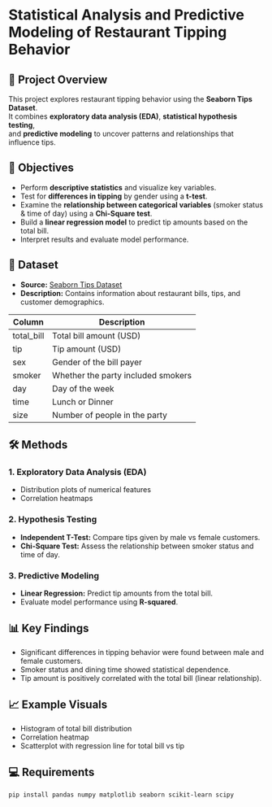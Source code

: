 # Statistical Analysis and Predictive Modeling of Restaurant Tipping Behavior

## 📌 Project Overview
This project explores restaurant tipping behavior using the **Seaborn Tips Dataset**.  
It combines **exploratory data analysis (EDA)**, **statistical hypothesis testing**,  
and **predictive modeling** to uncover patterns and relationships that influence tips.

## 🎯 Objectives
- Perform **descriptive statistics** and visualize key variables.
- Test for **differences in tipping** by gender using a **t-test**.
- Examine the **relationship between categorical variables** (smoker status & time of day) using a **Chi-Square test**.
- Build a **linear regression model** to predict tip amounts based on the total bill.
- Interpret results and evaluate model performance.

## 📂 Dataset
- **Source:** [Seaborn Tips Dataset](https://github.com/mwaskom/seaborn-data/blob/master/tips.csv)  
- **Description:** Contains information about restaurant bills, tips, and customer demographics.

| Column        | Description                                      |
|---------------|--------------------------------------------------|
| total_bill    | Total bill amount (USD)                          |
| tip           | Tip amount (USD)                                 |
| sex           | Gender of the bill payer                         |
| smoker        | Whether the party included smokers               |
| day           | Day of the week                                  |
| time          | Lunch or Dinner                                  |
| size          | Number of people in the party                    |

## 🛠️ Methods
### 1. Exploratory Data Analysis (EDA)
- Distribution plots of numerical features
- Correlation heatmaps

### 2. Hypothesis Testing
- **Independent T-Test:** Compare tips given by male vs female customers.
- **Chi-Square Test:** Assess the relationship between smoker status and time of day.

### 3. Predictive Modeling
- **Linear Regression:** Predict tip amounts from the total bill.
- Evaluate model performance using **R-squared**.

## 📊 Key Findings
- Significant differences in tipping behavior were found between male and female customers.
- Smoker status and dining time showed statistical dependence.
- Tip amount is positively correlated with the total bill (linear relationship).

## 📈 Example Visuals
- Histogram of total bill distribution
- Correlation heatmap
- Scatterplot with regression line for total bill vs tip

## 💻 Requirements
```bash
pip install pandas numpy matplotlib seaborn scikit-learn scipy
